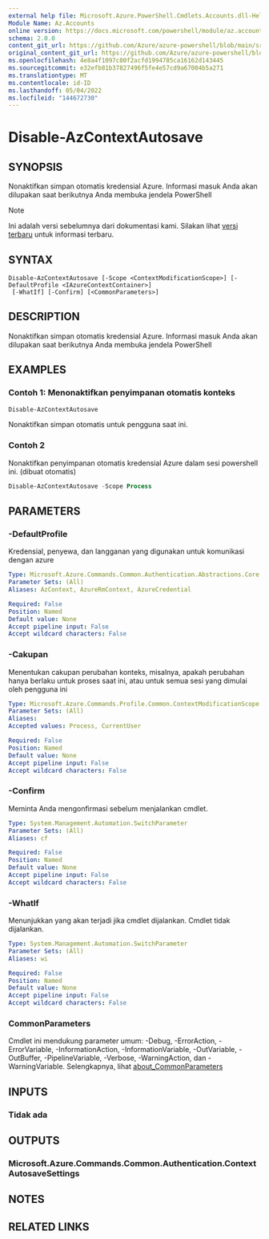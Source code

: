 ```yaml
---
external help file: Microsoft.Azure.PowerShell.Cmdlets.Accounts.dll-Help.xml
Module Name: Az.Accounts
online version: https://docs.microsoft.com/powershell/module/az.accounts/disable-azcontextautosave
schema: 2.0.0
content_git_url: https://github.com/Azure/azure-powershell/blob/main/src/Accounts/Accounts/help/Disable-AzContextAutosave.md
original_content_git_url: https://github.com/Azure/azure-powershell/blob/main/src/Accounts/Accounts/help/Disable-AzContextAutosave.md
ms.openlocfilehash: 4e8a4f1097c80f2acfd1994785ca16162d143445
ms.sourcegitcommit: e32efb81b37827496f5fe4e57cd9a67004b5a271
ms.translationtype: MT
ms.contentlocale: id-ID
ms.lasthandoff: 05/04/2022
ms.locfileid: "144672730"
---
```

# Disable-AzContextAutosave

## SYNOPSIS
Nonaktifkan simpan otomatis kredensial Azure.  Informasi masuk Anda akan dilupakan saat berikutnya Anda membuka jendela PowerShell

> [!NOTE]
>Ini adalah versi sebelumnya dari dokumentasi kami. Silakan lihat [versi terbaru](/powershell/module/az.accounts/disable-azcontextautosave) untuk informasi terbaru.

## SYNTAX

```
Disable-AzContextAutosave [-Scope <ContextModificationScope>] [-DefaultProfile <IAzureContextContainer>]
 [-WhatIf] [-Confirm] [<CommonParameters>]
```

## DESCRIPTION
Nonaktifkan simpan otomatis kredensial Azure.  Informasi masuk Anda akan dilupakan saat berikutnya Anda membuka jendela PowerShell

## EXAMPLES

### Contoh 1: Menonaktifkan penyimpanan otomatis konteks
```powershell
Disable-AzContextAutosave
```

Nonaktifkan simpan otomatis untuk pengguna saat ini.

### Contoh 2

Nonaktifkan penyimpanan otomatis kredensial Azure dalam sesi powershell ini. (dibuat otomatis)

```powershell <!-- Aladdin Generated Example --> 
Disable-AzContextAutosave -Scope Process
```

## PARAMETERS

### -DefaultProfile
Kredensial, penyewa, dan langganan yang digunakan untuk komunikasi dengan azure

```yaml
Type: Microsoft.Azure.Commands.Common.Authentication.Abstractions.Core.IAzureContextContainer
Parameter Sets: (All)
Aliases: AzContext, AzureRmContext, AzureCredential

Required: False
Position: Named
Default value: None
Accept pipeline input: False
Accept wildcard characters: False
```

### -Cakupan
Menentukan cakupan perubahan konteks, misalnya, apakah perubahan hanya berlaku untuk proses saat ini, atau untuk semua sesi yang dimulai oleh pengguna ini

```yaml
Type: Microsoft.Azure.Commands.Profile.Common.ContextModificationScope
Parameter Sets: (All)
Aliases:
Accepted values: Process, CurrentUser

Required: False
Position: Named
Default value: None
Accept pipeline input: False
Accept wildcard characters: False
```

### -Confirm
Meminta Anda mengonfirmasi sebelum menjalankan cmdlet.

```yaml
Type: System.Management.Automation.SwitchParameter
Parameter Sets: (All)
Aliases: cf

Required: False
Position: Named
Default value: None
Accept pipeline input: False
Accept wildcard characters: False
```

### -WhatIf
Menunjukkan yang akan terjadi jika cmdlet dijalankan.
Cmdlet tidak dijalankan.

```yaml
Type: System.Management.Automation.SwitchParameter
Parameter Sets: (All)
Aliases: wi

Required: False
Position: Named
Default value: None
Accept pipeline input: False
Accept wildcard characters: False
```

### CommonParameters
Cmdlet ini mendukung parameter umum: -Debug, -ErrorAction, -ErrorVariable, -InformationAction, -InformationVariable, -OutVariable, -OutBuffer, -PipelineVariable, -Verbose, -WarningAction, dan -WarningVariable. Selengkapnya, lihat [about_CommonParameters](http://go.microsoft.com/fwlink/?LinkID=113216)

## INPUTS

### Tidak ada

## OUTPUTS

### Microsoft.Azure.Commands.Common.Authentication.ContextAutosaveSettings

## NOTES

## RELATED LINKS
